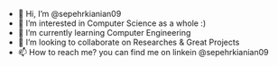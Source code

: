 - 👋 Hi, I’m @sepehrkianian09
- 👀 I’m interested in Computer Science as a whole :) 
- 🌱 I’m currently learning Computer Engineering
- 💞️ I’m looking to collaborate on Researches & Great Projects
- 📫 How to reach me? you can find me on linkein @sepehrkianian09

<!---
sepehrkianian09/sepehrkianian09 is a ✨ special ✨ repository because its `README.md` (this file) appears on your GitHub profile.
You can click the Preview link to take a look at your changes.
--->
